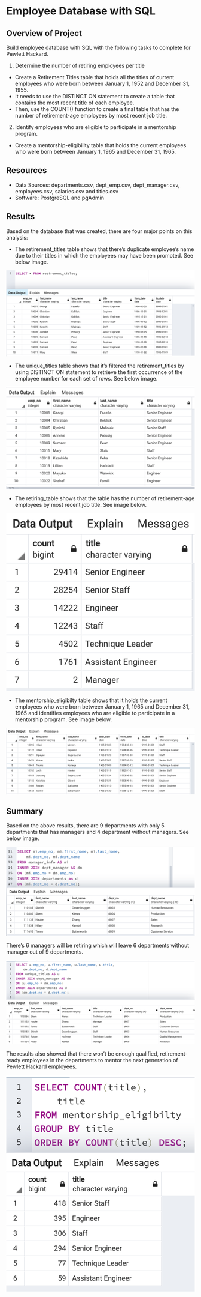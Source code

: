# Employee Database with SQL

## Overview of Project
Build employee database with SQL with the following tasks to complete for Pewlett Hackard.

1.	Determine the number of retiring employees per title
* Create a Retirement Titles table that holds all the titles of current employees who were born between January 1, 1952 and December 31, 1955. 
* It needs to use the DISTINCT ON statement to create a table that contains the most recent title of each employee. 
* Then, use the COUNT() function to create a final table that has the number of retirement-age employees by most recent job title.

2.	Identify employees who are eligible to participate in a mentorship program. 
* Create a mentorship-eligibility table that holds the current employees who were born between January 1, 1965 and December 31, 1965.


## Resources
- Data Sources: departments.csv, dept_emp.csv, dept_manager.csv, employees.csv, salaries.csv and titles.csv
- Software: PostgreSQL and pgAdmin

## Results
Based on the database that was created, there are four major points on this analysis:

-	The retirement_titles table shows that there’s duplicate employee’s name due to their titles in which the employees may have been promoted. See below image.
 
![alt text](analysis/retirement_titles.png)

-	The unique_titles table shows that it’s filtered the retirement_titles by using DISTINCT ON statement to retrieve the first occurrence of the employee number for each set of rows. See below image.

![alt text](analysis/unique_titles.png)

-	The retiring_table shows that the table has the number of retirement-age employees by most recent job title. See image below.

![alt text](analysis/retiring_titles.png)

-	The mentorship_eligibilty table shows that it holds the current employees who were born between January 1, 1965 and December 31, 1965 and identifies employees who are eligible to participate in a mentorship program. See image below.

![alt text](analysis/mentor_eligibility.png)
  

## Summary
Based on the above results, there are 9 departments with only 5 departments that has managers and 4 department without managers. See below image.

![alt text](analysis/manager_dept.png)

There’s 6 managers will be retiring which will leave 6 departments without manager out of 9 departments.

![alt text](analysis/retiring_mgr.png)

The results also showed that there won’t be enough qualified, retirement-ready employees in the departments to mentor the next generation of Pewlett Hackard employees. 

![alt text](analysis/mentor_elig_count.png)

